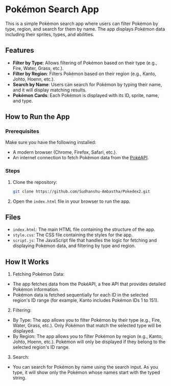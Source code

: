 # Pokémon Search App

This is a simple Pokémon search app where users can filter Pokémon by type, region, and search for them by name. The app displays Pokémon data including their sprites, types, and abilities.

## Features

- **Filter by Type**: Allows filtering of Pokémon based on their type (e.g., Fire, Water, Grass, etc.).
- **Filter by Region**: Filters Pokémon based on their region (e.g., Kanto, Johto, Hoenn, etc.).
- **Search by Name**: Users can search for Pokémon by typing their name, and it will display matching results.
- **Pokémon Cards**: Each Pokémon is displayed with its ID, sprite, name, and type.

## How to Run the App

### Prerequisites

Make sure you have the following installed:
- A modern browser (Chrome, Firefox, Safari, etc.).
- An internet connection to fetch Pokémon data from the [PokéAPI](https://pokeapi.co/).

### Steps

1. Clone the repository:
   ```bash
   git clone https://github.com/Sudhanshu-Ambastha/Pokedex2.git
   ```
2. Open the `index.html` file in your browser to run the app.

## Files
- `index.html`: The main HTML file containing the structure of the app.
- `style.css`: The CSS file containing the styles for the app.
- `script.js`: The JavaScript file that handles the logic for fetching and displaying Pokémon data, and filtering by type and region.

## How It Works
1. Fetching Pokémon Data:

- The app fetches data from the PokéAPI, a free API that provides detailed Pokémon information.
- Pokémon data is fetched sequentially for each ID in the selected region's ID range (for example, Kanto includes Pokémon IDs 1 to 151).

2. Filtering:

- By Type: The app allows you to filter Pokémon by their type (e.g., Fire, Water, Grass, etc.). Only Pokémon that match the selected type will be displayed.
- By Region: The app allows you to filter Pokémon by region (e.g., Kanto, Johto, Hoenn, etc.). Pokémon will only be displayed if they belong to the selected region's ID range.

3. Search:

- You can search for Pokémon by name using the search input. As you type, it will show only the Pokémon whose names start with the typed string.